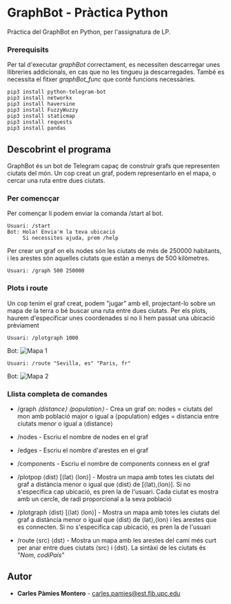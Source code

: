# GraphBot - Pràctica Python

Pràctica del GraphBot en Python, per l'assignatura de LP.

### Prerequisits

Per tal d'executar _graphBot_ correctament, es necessiten descarregar unes llibreries addicionals, en cas que no les tingueu ja descarregades. També es necessita el fitxer _graphBot_func_ que conté funcions necessàries. 

```
pip3 install python-telegram-bot
pip3 install networkx
pip3 install haversine
pip3 install FuzzyWuzzy
pip3 install staticmap
pip3 install requests
pip3 install pandas
```

## Descobrint el programa

GraphBot és un bot de Telegram capaç de construir grafs que representen ciutats del món. Un cop creat un graf, podem representarlo en el mapa, o cercar una ruta entre dues ciutats.

### Per comencçar

Per començar li podem enviar la comanda /start al bot.

```
Usuari: /start
Bot: Hola! Envia'm la teva ubicació
     Si necessites ajuda, prem /help
```

Per crear un graf on els nodes són les ciutats de més de 250000 habitants, i les arestes són aquelles ciutats que estàn a menys de 500 kilòmetres.

```
Usuari: /graph 500 250000
```

### Plots i route

Un cop tenim el graf creat, podem "jugar" amb ell, projectant-lo sobre un mapa de la terra o bé buscar una ruta entre dues ciutats. Per els plots, haurem d'especificar unes coordenades si no li hem passat una ubicació prèviament

```
Usuari: /plotgraph 1000
```
Bot: ![Mapa 1](https://i.imgur.com/4eDFWyW.jpg)

```
Usuari: /route "Sevilla, es" "Paris, fr"
```
Bot: ![Mapa 2](https://i.imgur.com/RJMzoot.jpg)

### Llista completa de comandes
- /graph _⟨distance⟩ ⟨population⟩_  -  Crea un graf on:
nodes = ciutats del mon amb població major o igual a   ⟨population⟩
edges = distancia entre ciutats menor o igual a ⟨distance⟩

- /nodes - Escriu el nombre de nodes en el graf

- /edges - Escriu el nombre d'arestes en el graf

- /components - Escriu el nombre de components connexs en el graf

- /plotpop ⟨dist⟩ [⟨lat⟩ ⟨lon⟩] - Mostra un mapa amb totes les ciutats del graf a distància menor o igual que ⟨dist⟩ de [⟨lat⟩,⟨lon⟩]. Si no s'especifica cap ubicació, es pren la de l'usuari.  Cada ciutat es mostra amb un cercle, de radi proporcional a la seva població

- /plotgraph ⟨dist⟩ [⟨lat⟩ ⟨lon⟩] - Mostra un mapa amb totes les ciutats del graf a distància menor o igual que ⟨dist⟩ de ⟨lat⟩,⟨lon⟩ i les arestes que es connecten. Si no s'especifica cap ubicació, es pren la de l'usuari

- /route ⟨src⟩ ⟨dst⟩ - Mostra un mapa amb les arestes del camí més curt per anar entre dues ciutats ⟨src⟩ i ⟨dst⟩. La sintàxi de les ciutats és "_Nom_, _codiPaís_"




## Autor

* **Carles Pàmies Montero** - carles.pamies@est.fib.upc.edu

